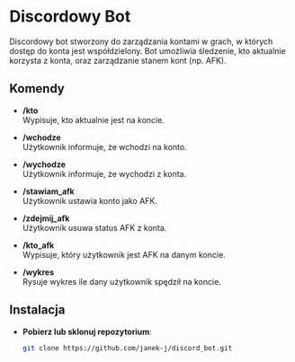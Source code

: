# Discordowy Bot

Discordowy bot stworzony do zarządzania kontami w grach, w których dostęp do konta jest współdzielony. Bot umożliwia śledzenie, kto aktualnie korzysta z konta, oraz zarządzanie stanem kont (np. AFK).

## Komendy

- **/kto**  
  Wypisuje, kto aktualnie jest na koncie.

- **/wchodze**  
  Użytkownik informuje, że wchodzi na konto.

- **/wychodze**  
  Użytkownik informuje, że wychodzi z konta.

- **/stawiam_afk**  
  Użytkownik ustawia konto jako AFK.

- **/zdejmij_afk**  
  Użytkownik usuwa status AFK z konta.

- **/kto_afk**  
  Wypisuje, który użytkownik jest AFK na danym koncie.
  
- **/wykres <uzytkownik>**  
  Rysuje wykres ile dany użytkownik spędził na koncie.

## Instalacja

- **Pobierz lub sklonuj repozytorium**:

  ```bash
  git clone https://github.com/janek-j/discord_bot.git
